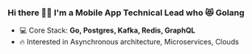 ### Hi there 👋🏻 I'm a Mobile App Technical Lead who 😻 Golang

- 💻 Core Stack: **Go, Postgres, Kafka, Redis, GraphQL**
- 🔥 Interested in Asynchronous architecture, Microservices, Clouds
  
<!--
- If you are a very persistent recruiter - here is a link to my sv:
- 🖋 My **[CV](https://hh.ru/resume/cc3489f0ff07751efe0039ed1f644367567676)**
- 📫 How to reach me: **working-tam@yandex.com**
-->


